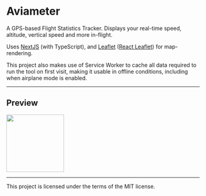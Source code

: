 # Aviameter
A GPS-based Flight Statistics Tracker. Displays your real-time speed, altitude, vertical speed and more in-flight.  

Uses [NextJS](https://nextjs.org/) (with TypeScript), and [Leaflet](https://leafletjs.com/) ([React Leaflet](https://react-leaflet.js.org/)) for map-rendering.  

This project also makes use of Service Worker to cache all data required to run the tool on first visit, making it usable in offline conditions, including when airplane mode is enabled.

---
## Preview

<img width="150" src="https://github.com/user-attachments/assets/0ca30e5e-7c4a-4cb0-9074-76f6140d5e82"/>

---

This project is licensed under the terms of the MIT license.
